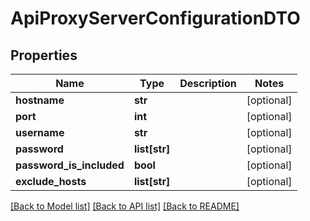 # ApiProxyServerConfigurationDTO

## Properties

| Name                     | Type          | Description | Notes      |
| ------------------------ | ------------- | ----------- | ---------- |
| **hostname**             | **str**       |             | [optional] |
| **port**                 | **int**       |             | [optional] |
| **username**             | **str**       |             | [optional] |
| **password**             | **list[str]** |             | [optional] |
| **password_is_included** | **bool**      |             | [optional] |
| **exclude_hosts**        | **list[str]** |             | [optional] |

[[Back to Model list]](../README.md#documentation-for-models) [[Back to API list]](../README.md#documentation-for-api-endpoints) [[Back to README]](../README.md)
